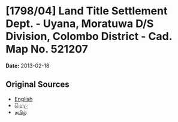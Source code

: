 # [1798/04] Land Title Settlement Dept. - Uyana, Moratuwa D/S Division, Colombo District - Cad. Map No. 521207

**Date:** 2013-02-18

## Original Sources

- [English](https://documents.gov.lk/view/extra-gazettes/2013/2/1798-04_E.pdf)
- [සිංහල](https://documents.gov.lk/view/extra-gazettes/2013/2/1798-04_S.pdf)
- [தமிழ்](https://documents.gov.lk/view/extra-gazettes/2013/2/1798-04_T.pdf)
